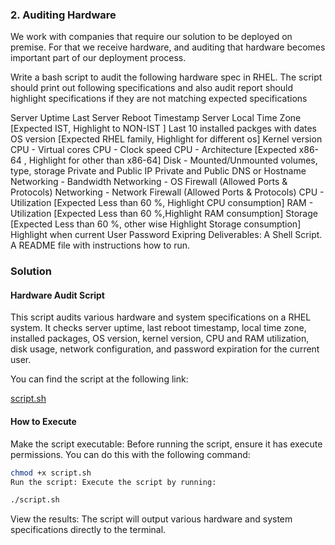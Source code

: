 ### 2. Auditing Hardware

We work with companies that require our solution to be deployed on premise. For that we receive hardware, and auditing that hardware becomes important part of our deployment process.

Write a bash script to audit the following hardware spec in RHEL. The script should print out following specifications and also audit report should highlight specifications if they are not matching expected specifications

Server Uptime
Last Server Reboot Timestamp
Server Local Time Zone [Expected IST, Highlight to NON-IST ]
Last 10 installed packges with dates
OS version [Expected RHEL family, Highlight for different os]
Kernel version
CPU - Virtual cores
CPU - Clock speed
CPU - Architecture [Expected x86-64 , Highlight for other than x86-64]
Disk - Mounted/Unmounted volumes, type, storage
Private and Public IP
Private and Public DNS or Hostname
Networking - Bandwidth
Networking - OS Firewall (Allowed Ports & Protocols)
Networking - Network Firewall (Allowed Ports & Protocols)
CPU - Utilization [Expected Less than 60 %, Highlight CPU consumption]
RAM - Utilization [Expected Less than 60 %,Highlight RAM consumption]
Storage [Expected Less than 60 %, other wise Highlight Storage consumption]
Highlight when current User Password Exipring
Deliverables:
A Shell Script.
A README file with instructions how to run.

### Solution

#### Hardware Audit Script
This script audits various hardware and system specifications on a RHEL system. It checks server uptime, last reboot timestamp, local time zone, installed packages, OS version, kernel version, CPU and RAM utilization, disk usage, network configuration, and password expiration for the current user.

You can find the script at the following link:

[script.sh]()

#### How to Execute
Make the script executable: Before running the script, ensure it has execute permissions. You can do this with the following command:

```bash
chmod +x script.sh
Run the script: Execute the script by running:
```

```bash
./script.sh
```
View the results: The script will output various hardware and system specifications directly to the terminal.
